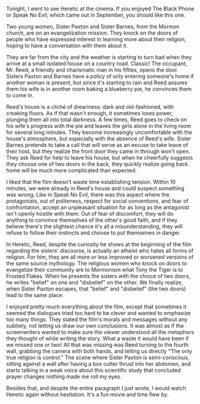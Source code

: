 Tonight, I went to see Heretic at the cinema. If you enjoyed The Black Phone or Speak No Evil, which came out in September, you should like this one.

Two young women, Sister Paxton and Sister Barnes, from the Mormon church, are on an evangelization mission. They knock on the doors of people who have expressed interest in learning more about their religion, hoping to have a conversation with them about it.

They are far from the city and the weather is starting to turn bad when they arrive at a small isolated house on a country road. Classic! The occupant, Mr. Reed, a friendly and charismatic man in his fifties, opens the door. Sisters Paxton and Barnes have a policy of only entering someone's home if another woman is present, but since it's starting to rain and Reed assures them his wife is in another room baking a blueberry pie, he convinces them to come in.

Reed's house is a cliché of dreariness: dark and old-fashioned, with creaking floors. As if that wasn't enough, it sometimes loses power, plunging them all into total darkness. A few times, Reed goes to check on his wife's progress with the pie and leaves the girls alone in the living room for several long minutes. They become increasingly uncomfortable with the house's atmosphere, but especially with the absence of Reed's wife. Sister Barnes pretends to take a call that will serve as an excuse to take leave of their host, but they realize the front door they came in through won't open. They ask Reed for help to leave his house, but when he cheerfully suggests they choose one of two doors in the back, they quickly realize going back home will be much more complicated than expected.

I liked that the film doesn't waste time establishing tension. Within 10 minutes, we were already in Reed's house and could suspect something was wrong. Like in Speak No Evil, there was this aspect where the protagonists, out of politeness, respect for social conventions, and fear of confrontation, accept an unpleasant situation for as long as the antagonist isn't openly hostile with them. Out of fear of discomfort, they will do anything to convince themselves of the other's good faith, and if they believe there's the slightest chance it's all a misunderstanding, they will refuse to follow their instincts and choose to put themselves in danger.

In Heretic, Reed, despite the curiosity he shows at the beginning of the film regarding the sisters' discourse, is actually an atheist who hates all forms of religion. For him, they are all more or less improved or worsened versions of the same source mythology. The religious women who knock on doors to evangelize their community are to Mormonism what Tony the Tiger is to Frosted Flakes. When he presents the sisters with the choice of two doors, he writes "belief" on one and "disbelief" on the other. We finally realize, when Sister Paxton escapes, that "belief" and "disbelief" (the two doors) lead to the same place.

I enjoyed pretty much everything about the film, except that sometimes it seemed the dialogues tried too hard to be clever and wanted to emphasize too many things. They stated the film's morals and messages without any subtlety, not letting us draw our own conclusions. It was almost as if the screenwriters wanted to make sure the viewer understood all the metaphors they thought of while writing the story. What a waste it would have been if we missed one or two! All that was missing was Reed turning to the fourth wall, grabbing the camera with both hands, and telling us directly "The only true religion is control." The scene where Sister Paxton is semi-conscious, sitting against a wall after having a box cutter thrust into her abdomen, and starts talking in a weak voice about this scientific study that concluded prayer changes nothing made me roll my eyes.

Besides that, and despite the entire paragraph I just wrote, I would watch Heretic again without hesitation. It's a fun movie and time flew by.